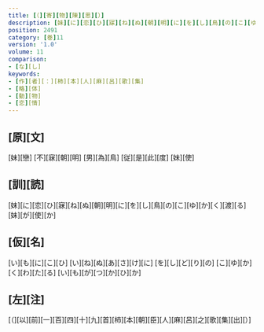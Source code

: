 ```yaml
---
title: [（][寄][物][陳][思][）]
description: [妹][に][恋][ひ][寐][ね][ぬ][朝][明][に][を][し][鳥][の][こ][ゆ][か][く][渡][る][妹][が][使][か]
position: 2491
category: [巻]11
version: '1.0'
volume: 11
comparison:
- [な][し]
keywords:
- [作][者][：][柿][本][人][麻][呂][歌][集]
- [略][体]
- [動][物]
- [恋][情]
---
```


## [原][文]

[妹][戀] [不][寐][朝][明] [男][為][鳥] [従][是][此][度] [妹][使]

## [訓][読]

[妹][に][恋][ひ][寐][ね][ぬ][朝][明][に][を][し][鳥][の][こ][ゆ][か][く][渡][る][妹][が][使][か]

## [仮][名]

[い][も][に][こ][ひ] [い][ね][ぬ][あ][さ][け][に] [を][し][ど][り][の] [こ][ゆ][か][く][わ][た][る] [い][も][が][つ][か][ひ][か]

## [左][注]

[（][以][前][一][百][四][十][九][首][柿][本][朝][臣][人][麻][呂][之][歌][集][出][）]
